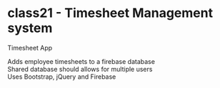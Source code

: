 # class21 - Timesheet Management system
Timesheet App  

Adds employee timesheets to a firebase database  
Shared database should allows for multiple users  
Uses Bootstrap, jQuery and Firebase  


